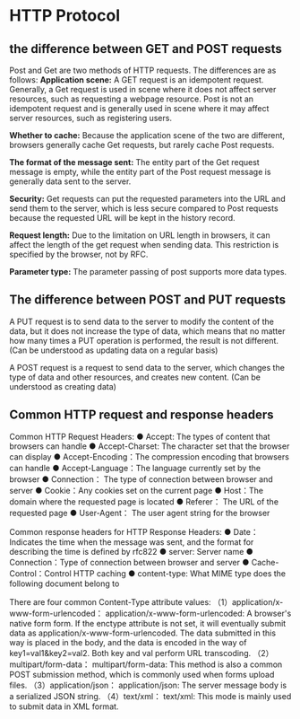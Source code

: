 # HTTP Protocol

## the difference between GET and POST requests

Post and Get are two methods of HTTP requests. The differences are as follows:
**Application scene:** A GET request is an idempotent request. Generally, a Get request is used in scene where it does not affect server resources, such as requesting a webpage resource. Post is not an idempotent request and is generally used in scene where it may affect server resources, such as registering users.

**Whether to cache:** Because the application scene of the two are different, browsers generally cache Get requests, but rarely cache Post requests.

**The format of the message sent:** The entity part of the Get request message is empty, while the entity part of the Post request message is generally data sent to the server.

**Security:** Get requests can put the requested parameters into the URL and send them to the server, which is less secure compared to Post requests because the requested URL will be kept in the history record.

**Request length:** Due to the limitation on URL length in browsers, it can affect the length of the get request when sending data. This restriction is specified by the browser, not by RFC.

**Parameter type:** The parameter passing of post supports more data types.

## The difference between POST and PUT requests

A PUT request is to send data to the server to modify the content of the data, but it does not increase the type of data, which means that no matter how many times a PUT operation is performed, the result is not different. (Can be understood as updating data on a regular basis)

A POST request is a request to send data to the server, which changes the type of data and other resources, and creates new content. (Can be understood as creating data)

## Common HTTP request and response headers

Common HTTP Request Headers:
● Accept: The types of content that browsers can handle
● Accept-Charset: The character set that the browser can display
● Accept-Encoding：The compression encoding that browsers can handle
● Accept-Language：The language currently set by the browser
● Connection： The type of connection between browser and server
● Cookie：Any cookies set on the current page
● Host：The domain where the requested page is located
● Referer： The URL of the requested page
● User-Agent： The user agent string for the browser

Common response headers for HTTP Response Headers:
● Date：Indicates the time when the message was sent, and the format for describing the time is defined by rfc822
● server: Server name
● Connection：Type of connection between browser and server
● Cache-Control：Control HTTP caching
● content-type: What MIME type does the following document belong to

There are four common Content-Type attribute values:
（1）application/x-www-form-urlencoded：
application/x-www-form-urlencoded: A browser's native form form. If the enctype attribute is not set, it will eventually submit data as application/x-www-form-urlencoded. The data submitted in this way is placed in the body, and the data is encoded in the way of key1=val1&key2=val2. Both key and val perform URL transcoding.
（2）multipart/form-data：
multipart/form-data: This method is also a common POST submission method, which is commonly used when forms upload files.
（3）application/json：
application/json: The server message body is a serialized JSON string.
（4）text/xml：
text/xml: This mode is mainly used to submit data in XML format.
